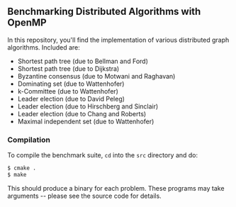 ## Benchmarking Distributed Algorithms with OpenMP

In this repository, you'll find the implementation of various distributed
graph algorithms. Included are:

 - Shortest path tree (due to Bellman and Ford)
 - Shortest path tree (due to Dijkstra)
 - Byzantine consensus (due to Motwani and Raghavan)
 - Dominating set (due to Wattenhofer)
 - k-Committee (due to Wattenhofer)
 - Leader election (due to David Peleg)
 - Leader election (due to Hirschberg and Sinclair)
 - Leader election (due to Chang and Roberts)
 - Maximal independent set (due to Wattenhofer)

### Compilation

To compile the benchmark suite, `cd` into the `src` directory and do:

```bash
$ cmake .
$ make
```

This should produce a binary for each problem. These programs may take
arguments -- please see the source code for details.
